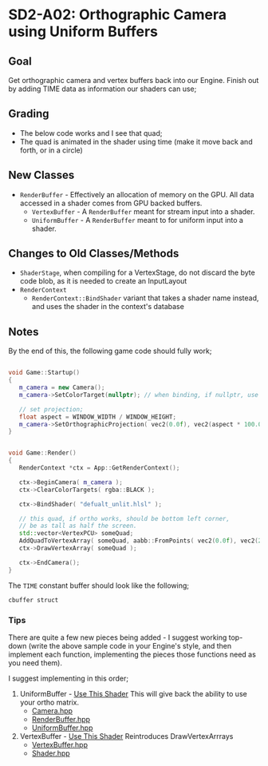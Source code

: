 SD2-A02:  Orthographic Camera using Uniform Buffers
======

## Goal
Get orthographic camera and vertex buffers back into our Engine.
Finish out by adding TIME data as information our shaders can use; 

## Grading
- The below code works and I see that quad;  
- The quad is animated in the shader using time (make it move back and forth, or in a circle)

## New Classes

- `RenderBuffer` - Effectively an allocation of memory on the GPU.  All data accessed in a shader comes from GPU backed buffers.
  - `VertexBuffer` - A `RenderBuffer` meant for stream input into a shader. 
  - `UniformBuffer` - A `RenderBuffer` meant to for uniform input into a shader.

## Changes to Old Classes/Methods

- `ShaderStage`, when compiling for a VertexStage, do not discard the byte code blob, as it is needed to create an InputLayout
- `RenderContext`
  - `RenderContext::BindShader` variant that takes a shader name instead, and uses the shader in the context's database


## Notes 

By the end of this, the following game code should fully work; 

```cpp

void Game::Startup()
{
   m_camera = new Camera();
   m_camera->SetColorTarget(nullptr); // when binding, if nullptr, use the backbuffer

   // set projection; 
   float aspect = WINDOW_WIDTH / WINDOW_HEIGHT; 
   m_camera->SetOrthographicProjection( vec2(0.0f), vec2(aspect * 100.0f, 100.0f) ); 
}


void Game::Render()
{
   RenderContext *ctx = App::GetRenderContext();

   ctx->BeginCamera( m_camera ); 
   ctx->ClearColorTargets( rgba::BLACK ); 

   ctx->BindShader( "defualt_unlit.hlsl" ); 

   // this quad, if ortho works, should be bottom left corner, 
   // be as tall as half the screen.  
   std::vector<VertexPCU> someQuad;
   AddQuadToVertexArray( someQuad, aabb::FromPoints( vec2(0.0f), vec2(25.0f, 50.0f) ) ); 
   ctx->DrawVertexArray( someQuad ); 

   ctx->EndCamera(); 
}
```

The `TIME` constant buffer should look like the following; 

```hlsl 
cbuffer struct 
```

### Tips

There are quite a few new pieces being added - I suggest working top-down (write the above sample code in your Engine's style, and then implement each function, implementing the pieces those functions need as you need them). 

I suggest implementing in this order; 

1. UniformBuffer - [Use This Shader](./shader/ubo.hlsl) This will give back the ability to use your ortho matrix.  
   - [Camera.hpp](./Camera.hpp)
   - [RenderBuffer.hpp](./RenderBuffer.hpp)
   - [UniformBuffer.hpp](./UniformBuffer.hpp)
2. VertexBuffer - [Use This Shader](./shader/vbo.hlsl) Reintroduces DrawVertexArrrays
   - [VertexBuffer.hpp](./VertexBuffer.hpp)
   - [Shader.hpp](./Shader.hpp)
